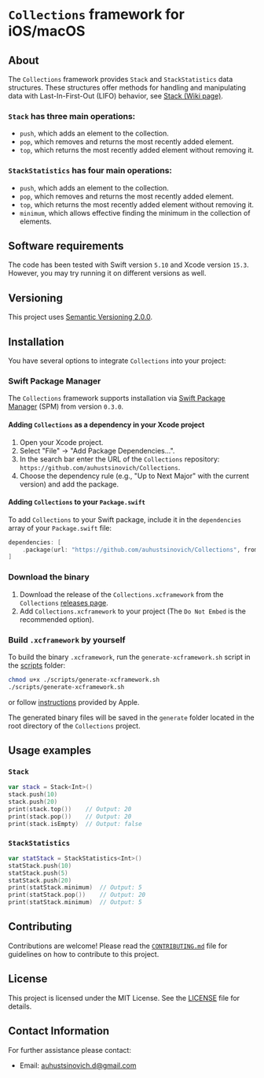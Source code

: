 # `Collections` framework for iOS/macOS


## About

The `Collections` framework provides `Stack` and `StackStatistics` data structures. These structures offer methods for handling and manipulating data with Last-In-First-Out (LIFO) behavior, see [Stack (Wiki page)](https://en.wikipedia.org/wiki/Stack_(abstract_data_type)).

### `Stack` has three main operations:

- `push`, which adds an element to the collection.
- `pop`, which removes and returns the most recently added element.
- `top`, which returns the most recently added element without removing it.

### `StackStatistics` has four main operations:

- `push`, which adds an element to the collection.
- `pop`, which removes and returns the most recently added element.
- `top`, which returns the most recently added element without removing it.
- `minimum`, which allows effective finding the minimum in the collection of elements.

## Software requirements

The code has been tested with Swift version `5.10` and Xcode version `15.3`. However, you may try running it on different versions as well.

## Versioning

This project uses [Semantic Versioning 2.0.0](https://semver.org/).

## Installation

You have several options to integrate `Collections` into your project:

### Swift Package Manager

The `Collections` framework supports installation via [Swift Package Manager](https://swift.org/package-manager/) (SPM) from version `0.3.0`. 

#### Adding `Collections` as a dependency in your Xcode project

1. Open your Xcode project.
1. Select "File" → "Add Package Dependencies...".
1. In the search bar enter the URL of the `Collections` repository: `https://github.com/auhustsinovich/Collections`.
1. Choose the dependency rule (e.g., "Up to Next Major" with the current version) and add the package.

#### Adding `Collections` to your `Package.swift`

To add `Collections` to your Swift package, include it in the `dependencies` array of your `Package.swift` file:

```swift
dependencies: [
    .package(url: "https://github.com/auhustsinovich/Collections", from: "<version>")
]
```

### Download the binary

1. Download the release of the `Collections.xcframework` from the `Collections` [releases page](https://github.com/auhustsinovich/Collections/releases).
1. Add `Collections.xcframework` to your project (The `Do Not Embed` is the recommended option).

### Build `.xcframework` by yourself

To build the binary `.xcframework`, run the `generate-xcframework.sh` script in the [scripts](./scripts/) folder:

```bash
chmod u+x ./scripts/generate-xcframework.sh
./scripts/generate-xcframework.sh
```
or follow [instructions](https://developer.apple.com/documentation/xcode/creating-a-multi-platform-binary-framework-bundle#Create-archives-for-frameworks-or-libraries) provided by Apple.

The generated binary files will be saved in the `generate` folder located in the root directory of the `Collections` project.

## Usage examples

### `Stack`

```swift
var stack = Stack<Int>()
stack.push(10)
stack.push(20)
print(stack.top())    // Output: 20
print(stack.pop())    // Output: 20
print(stack.isEmpty)  // Output: false
```

### `StackStatistics`

```swift
var statStack = StackStatistics<Int>()
statStack.push(10)
statStack.push(5)
statStack.push(20)
print(statStack.minimum)  // Output: 5
print(statStack.pop())    // Output: 20
print(statStack.minimum)  // Output: 5
```

## Contributing

Contributions are welcome! Please read the [`CONTRIBUTING.md`](./CONTRIBUTING.md) file for guidelines on how to contribute to this project.

## License

This project is licensed under the MIT License. See the [LICENSE](LICENSE) file for details.

## Contact Information

For further assistance please contact:

- Email: auhustsinovich.d@gmail.com
